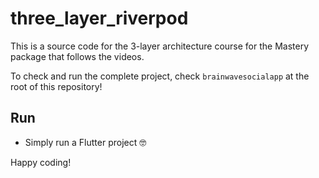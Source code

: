 # three_layer_riverpod

This is a source code for the 3-layer architecture course for the Mastery package that follows the videos.

To check and run the complete project, check `brainwavesocialapp` at the root of this repository!

## Run

- Simply run a Flutter project 🤓

Happy coding!
